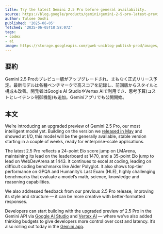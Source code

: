 ```yaml
---
title: Try the latest Gemini 2.5 Pro before general availability.
source: https://blog.google/products/gemini/gemini-2-5-pro-latest-preview/
author: Tulsee Doshi
published: '2025-06-05'
fetched: '2025-06-05T18:58:07Z'
tags:
- codex
- ai
image: https://storage.googleapis.com/gweb-uniblog-publish-prod/images/2.5_pro_preview_snippet_social_share.max-1440x810.jpg
---
```


## 要約

Gemini 2.5 Proのプレビュー版がアップグレードされ、まもなく正式リリース予定。最新モデルは各種ベンチマークで高スコアを記録し、前回版からスタイルと構成も改善。開発者はGoogle AI StudioやVertex AIで利用でき、思考予算(コストとレイテンシ制御機能)も追加。Geminiアプリでも公開開始。

## 本文

We’re introducing an upgraded preview of Gemini 2.5 Pro, our most intelligent model yet. Building on the version we [released in May](https://blog.google/products/gemini/gemini-2-5-pro-updates/) and showed at I/O, this model will be the generally available, stable version starting in a couple of weeks, ready for enterprise-scale applications.

The latest 2.5 Pro reflects a 24-point Elo score jump on LMArena, maintaining its lead on the leaderboard at 1470, and a 35-point Elo jump to lead on WebDevArena at 1443. It continues to excel at coding, leading on difficult coding benchmarks like Aider Polyglot. It also shows top-tier performance on GPQA and Humanity’s Last Exam (HLE), highly challenging benchmarks that evaluate a model’s math, science, knowledge and reasoning capabilities.

We also addressed feedback from our previous 2.5 Pro release, improving its style and structure — it can be more creative with better-formatted responses.

Developers can start building with the upgraded preview of 2.5 Pro in the Gemini API via [Google AI Studio](http://aistudio.google.com/app/prompts/new_chat?model=gemini-2.5-pro-preview-06-05) and [Vertex AI](https://console.cloud.google.com/vertex-ai/studio/multimodal?model=gemini-2.5-pro-preview-06-05) — where we’ve also added thinking budgets to give developers more control over cost and latency. It’s also rolling out today in the [Gemini app](http://gemini.google.com/).
